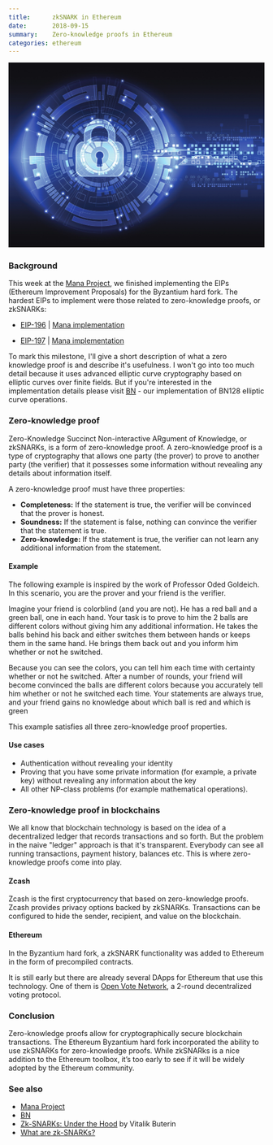 ```yaml
---
title:      zkSNARK in Ethereum
date:       2018-09-15
summary:    Zero-knowledge proofs in Ethereum
categories: ethereum
---
```


![crypto-lock](/images/2018-09-15-lock.jpg)

### Background

This week at the [Mana Project](https://github.com/poanetwork/mana), we finished implementing the EIPs (Ethereum Improvement Proposals) for the Byzantium hard fork. The hardest EIPs to implement were those related to zero-knowledge proofs, or zkSNARKs:

- [EIP-196](https://eips.ethereum.org/EIPS/eip-196) | [Mana implementation](https://github.com/poanetwork/mana/pull/397)

- [EIP-197](https://eips.ethereum.org/EIPS/eip-197) | [Mana implementation](https://github.com/poanetwork/mana/pull/406)


To mark this milestone, I'll give a short description of what a zero knowledge proof is and describe it's usefulness. I won't go into too much detail because it uses advanced elliptic curve cryptography based on elliptic curves over finite fields. But if you're interested in the implementation details please visit [BN](https://github.com/poanetwork/bn) - our implementation of BN128 elliptic curve operations.

### Zero-knowledge proof

Zero-Knowledge Succinct Non-interactive ARgument of Knowledge, or zkSNARKs, is a form of zero-knowledge proof. A zero-knowledge proof is a type of cryptography that allows one party (the prover) to prove to another party (the verifier) that it possesses some information without revealing any details about information itself.

A zero-knowledge proof must have three properties:
- **Completeness:** If the statement is true, the verifier will be convinced that the prover is honest.
- **Soundness:** If the statement is false, nothing can convince the verifier that the statement is true.
- **Zero-knowledge:** If the statement is true, the verifier can not learn any additional information from the statement.

#### Example

The following example is inspired by the work of Professor Oded Goldeich. In this scenario, you are the prover and your friend is the verifier.

Imagine your friend is colorblind (and you are not). He has a red ball and a green ball, one in each hand. Your task is to prove to him the 2 balls are different colors without giving him any additional information. He takes the balls behind his back and either switches them between hands or keeps them in the same hand. He brings them back out and you inform him whether or not he switched.

Because you can see the colors, you can tell him each time with certainty whether or not he switched. After a number of rounds, your friend will become convinced the balls are different colors because you accurately tell him whether or not he switched each time. Your statements are always true, and your friend gains no knowledge about which ball is red and which is green

This example satisfies all three zero-knowledge proof properties.

#### Use cases

- Authentication without revealing your identity
- Proving that you have some private information (for example, a private key) without revealing any information about the key
- All other NP-class problems (for example mathematical operations).


### Zero-knowledge proof in blockchains

We all know that blockchain technology is based on the idea of a decentralized ledger that records transactions and so forth. But the problem in the naive "ledger" approach is that it's transparent. Everybody can see all running transactions, payment history, balances etc. This is where zero-knowledge proofs come into play.


#### Zcash

Zcash is the first cryptocurrency that based on zero-knowledge proofs. Zcash provides privacy options backed by zkSNARKs. Transactions can be configured to hide the sender, recipient, and value on the blockchain.

#### Ethereum

In the Byzantium hard fork, a zkSNARK functionality was added to Ethereum in the form of precompiled contracts.

It is still early but there are already several DApps for Ethereum that use this technology. One of them is [Open Vote Network](https://github.com/stonecoldpat/anonymousvoting), a 2-round decentralized voting protocol.

### Conclusion

Zero-knowledge proofs allow for cryptographically secure blockchain transactions. The Ethereum Byzantium hard fork incorporated the ability to use zkSNARKs for zero-knowledge proofs. While zkSNARks is a nice addition to the Ethereum toolbox, it’s too early to see if it will be widely adopted by the Ethereum community.

### See also

- [Mana Project](https://github.com/poanetwork/mana)
- [BN](https://github.com/poanetwork/bn)
- [Zk-SNARKs: Under the Hood](https://medium.com/@VitalikButerin/zk-snarks-under-the-hood-b33151a013f6) by Vitalik Buterin
- [What are zk-SNARKs?](https://z.cash/technology/zksnarks.html)
